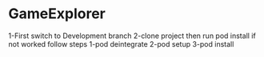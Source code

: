 # GameExplorer
1-First switch to Development branch 
2-clone project then run pod install if not worked follow steps
    1-pod deintegrate
    2-pod setup
    3-pod install
